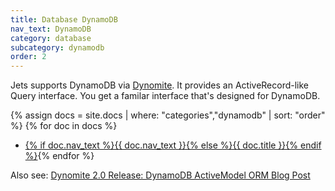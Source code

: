 ```yaml
---
title: Database DynamoDB
nav_text: DynamoDB
category: database
subcategory: dynamodb
order: 2
---
```


Jets supports DynamoDB via [Dynomite](https://github.com/boltops-tools/dynomite). It provides an ActiveRecord-like Query interface. You get a familar interface that's designed for DynamoDB.

{% assign docs = site.docs | where: "categories","dynamodb" | sort: "order" %}
{% for doc in docs %}
* [{% if doc.nav_text %}{{ doc.nav_text }}{% else %}{{ doc.title }}{% endif %}]({{doc.url}}){% endfor %}

Also see: [Dynomite 2.0 Release: DynamoDB ActiveModel ORM Blog Post](https://blog.boltops.com/2023/12/11/dynomite-2-0-release-dynamodb-activemodel-orm/)
